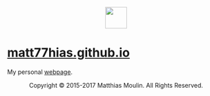 <p align="center"><img src="https://matt77hias.github.io/res/Picture.jpg" width="50"></p>

# [matt77hias.github.io](http://matt77hias.github.io)
My personal [webpage](http://matt77hias.github.io).

<p align="center">Copyright © 2015-2017 Matthias Moulin. All Rights Reserved.</p>
